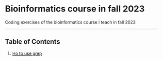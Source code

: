 # Bioinformatics course in fall 2023
Coding exercises of the bioinformatics course I teach in fall 2023

---

## Table of Contents
1. [Ho to use grep](https://github.com/michaelgruenstaeudl/Bioinformatics_course__Fall2023/blob/main/doc/how_to_use_grep.md)
